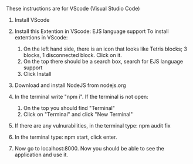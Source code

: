 These instructions are for VScode (Visual Studio Code)

1. Install VScode

2. Install this Extention in VScode: EJS language support
   To install extentions in VScode:
   1. On the left hand side, there is an icon that looks like Tetris blocks; 3 blocks, 1 disconnected block. Click on it.
   2. On the top there should be a search box, search for EJS language support
   3. Click Install

3. Download and install NodeJS from nodejs.org

4. In the terminal write "npm i". If the terminal is not open:
   1. On the top you should find "Terminal"
   2. Click on "Terminal" and click "New Terminal"

6. If there are any vulnurabilities, in the terminal type: npm audit fix

7. In the terminal type: npm start, click enter.

8. Now go to localhost:8000. Now you should be able to see the application and use it.

